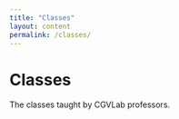 ```yaml
---
title: "Classes"
layout: content
permalink: /classes/
---
```


# Classes

The classes taught by CGVLab professors.
